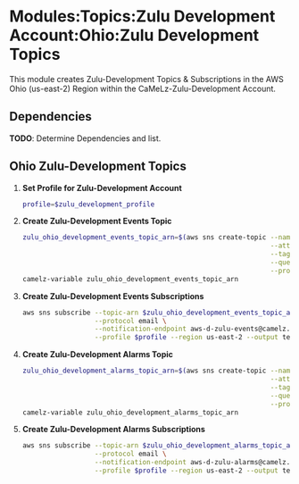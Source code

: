 # Modules:Topics:Zulu Development Account:Ohio:Zulu Development Topics

This module creates Zulu-Development Topics & Subscriptions in the AWS Ohio (us-east-2) Region within the
CaMeLz-Zulu-Development Account.

## Dependencies

**TODO**: Determine Dependencies and list.

## Ohio Zulu-Development Topics

1. **Set Profile for Zulu-Development Account**

    ```bash
    profile=$zulu_development_profile
    ```

1. **Create Zulu-Development Events Topic**

    ```bash
    zulu_ohio_development_events_topic_arn=$(aws sns create-topic --name Zulu-Development-Events \
                                                                  --attributes "DisplayName=ZULD Events" \
                                                                  --tags Key=Name,Value=Zulu-Development-Events-Topic Key=Company,Value=Zulu Key=Environment,Value=Development \
                                                                  --query 'TopicArn' \
                                                                  --profile $profile --region us-east-2 --output text)
    camelz-variable zulu_ohio_development_events_topic_arn
    ```

1. **Create Zulu-Development Events Subscriptions**

    ```bash
    aws sns subscribe --topic-arn $zulu_ohio_development_events_topic_arn \
                      --protocol email \
                      --notification-endpoint aws-d-zulu-events@camelz.io \
                      --profile $profile --region us-east-2 --output text
    ```

1. **Create Zulu-Development Alarms Topic**

    ```bash
    zulu_ohio_development_alarms_topic_arn=$(aws sns create-topic --name Zulu-Development-Alarms \
                                                                  --attributes "DisplayName=ZULD Alarms" \
                                                                  --tags Key=Name,Value=Zulu-Development-Alarms-Topic Key=Company,Value=Zulu Key=Environment,Value=Development \
                                                                  --query 'TopicArn' \
                                                                  --profile $profile --region us-east-2 --output text)
    camelz-variable zulu_ohio_development_alarms_topic_arn
    ```

1. **Create Zulu-Development Alarms Subscriptions**

    ```bash
    aws sns subscribe --topic-arn $zulu_ohio_development_alarms_topic_arn \
                      --protocol email \
                      --notification-endpoint aws-d-zulu-alarms@camelz.io \
                      --profile $profile --region us-east-2 --output text
    ```
